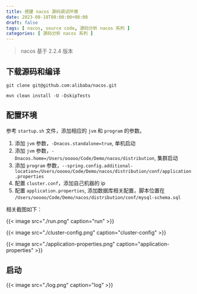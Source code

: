```yaml
---
title: 搭建 nacos 源码调试环境
date: 2023-08-18T08:00:00+08:00
draft: false
tags: [ nacos, source code, 源码分析 nacos 系列 ]
categories: [ 源码分析 nacos 系列 ]
---
```


> nacos 基于 2.2.4 版本

## 下载源码和编译

```shell
git clone git@github.com:alibaba/nacos.git

mvn clean install -U -DskipTests
```

## 配置环境

参考 `startup.sh` 文件，添加相应的 `jvm` 和 `program` 的参数。

1. 添加 `jvm` 参数，`-Dnacos.standalone=true`, 单机启动
2. 添加 `jvm` 参数，`-Dnacos.home=/Users/ooooo/Code/Demo/nacos/distribution`, 集群启动
3. 添加 `program` 参数，`--spring.config.additional-location=/Users/ooooo/Code/Demo/nacos/distribution/conf/application.properties`
4. 配置 `cluster.conf`，添加自己机器的 ip
5. 配置 `application.properties`, 添加数据库相关配置，脚本位置在 `/Users/ooooo/Code/Demo/nacos/distribution/conf/mysql-schema.sql`

相关截图如下：

{{< image src="./run.png" caption="run" >}}

{{< image src="./cluster-config.png" caption="cluster-config" >}}

{{< image src="./application-properties.png" caption="application-properties" >}}

## 启动

{{< image src="./log.png" caption="log" >}}
